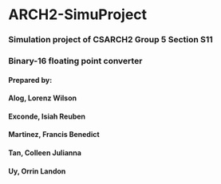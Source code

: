 # ARCH2-SimuProject
### Simulation project of CSARCH2 Group 5 Section S11
### Binary-16 floating point converter
#### Prepared by:
#### Alog, Lorenz Wilson
#### Exconde, Isiah Reuben
#### Martinez, Francis Benedict
#### Tan, Colleen Julianna
#### Uy, Orrin Landon
